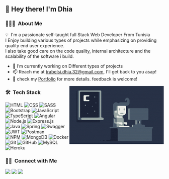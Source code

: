 <h2>👋 Hey there! I'm Dhia</h2>

### 👨🏻‍💻 &nbsp;About Me

💡 &nbsp;I'm a passionate self-taught full Stack Web Developer From Tunisia<br>
  I Enjoy building various types of projects while emphasizing on providing quality end user experience.<br>
  I also take good care on the code quality, internal architecture and the scalability of the software i build.
  
- 🔭 I’m currently working on Different types of projects
- 📫 Reach me at trabelsi.dhia.32@gmail.com, I'll get back to you asap!
- 📄  check my [Portfolio](https://dhia-simplefolio.herokuapp.com/) for more details. feedback is welcome!

<img alt="coding" src="https://github.com/Dhia-101/Dhia-101/blob/75f983a5c9d03301f87f782c4f1de093bc4986d1/assets/coding.gif" align="right"/>

### 🛠 &nbsp;Tech Stack

![HTML](https://img.shields.io/badge/-HTML-05122A?style=flat&logo=HTML5)
![CSS](https://img.shields.io/badge/-CSS-05122A?style=flat&logo=CSS3&logoColor=1572B6)
![SASS](https://img.shields.io/badge/SASS-05122A.svg?style=flat&logo=SASS&logoColor=hotpink)
![Bootstrap](https://img.shields.io/badge/bootstrap-05122A.svg?style=flat&logo=bootstrap&logoColor=%23563D7C)
![JavaScript](https://img.shields.io/badge/javascript-05122A.svg?style=flat&logo=javascript&logoColor=%23F7DF1E)
![TypeScript](https://img.shields.io/badge/typescript-05122A.svg?style=flat&logo=typescript&logoColor=%23007ACC)
![Angular](https://img.shields.io/badge/angular-05122A.svg?style=flat&logo=angular&logoColor=%23DD0031)
<br>
![Node.js](https://img.shields.io/badge/-Node.js-05122A?style=flat&logo=node.js)
![Express.js](https://img.shields.io/badge/express.js-05122A.svg?style=flat&logo=express&logoColor%23404d59)
![Java](https://img.shields.io/badge/-Java-05122A?style=flat&logo=Java&logoColor=FFA518)
![Spring](https://img.shields.io/badge/spring-05122A.svg?style=flat&logo=spring&logoColor=%236DB33F)
![Swagger](https://img.shields.io/badge/-Swagger-05122A?style=flat&logo=swagger&logoColor=%23Clojure)
![JWT](https://img.shields.io/badge/JWT-05122A?style=flat&logo=JSON%20web%20tokens)
![Postman](https://img.shields.io/badge/Postman-05122A?style=flat&logo=postman&logoColor=FF6C37)
<br>
![NPM](https://img.shields.io/badge/NPM-05122A.svg?style=flat&logo=npm&logoColor=%23000000)
![MongoDB](https://img.shields.io/badge/MongoDB-05122A.svg?style=flat&logo=mongodb&logoColor=%234ea94b)
![Docker](https://img.shields.io/badge/docker-05122A.svg?style=flat&logo=docker&logoColor=%230db7ed)
![Git](https://img.shields.io/badge/-Git-05122A?style=flat&logo=git)
![GitHub](https://img.shields.io/badge/-GitHub-05122A?style=flat&logo=github)
![MySQL](https://img.shields.io/badge/mysql-05122A.svg?style=flat&logo=mysql&logoColor=white)
![Heroku](https://img.shields.io/badge/heroku-05122A.svg?style=flat&logo=heroku&logoColor=%23430098)

### 🤝🏻 &nbsp;Connect with Me

<p align="left">
<a href="https://dhia-simplefolio.herokuapp.com/"><img src="https://img.shields.io/badge/-DhiaTr.com-3423A6?style=flat&logo=Google-Chrome&logoColor=white"/></a>
<a href="https://www.linkedin.com/in/dhiatr/"><img src="https://img.shields.io/badge/-DhiaTr-0077B5?style=flat&logo=Linkedin&logoColor=white"/></a>
<a href="mailto:Trabelsi.dhia.32@gmail.com"><img src="https://img.shields.io/badge/-Trabelsi.dhia.32@gmail.com-D14836?style=flat&logo=Gmail&logoColor=white"/></a>
</p>



